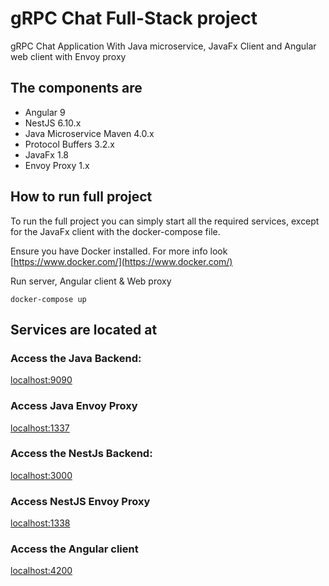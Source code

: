 # gRPC Chat Full-Stack project

gRPC Chat Application With Java microservice, JavaFx Client and Angular web client with Envoy proxy

## The components are

- Angular 9
- NestJS 6.10.x
- Java Microservice Maven 4.0.x
- Protocol Buffers 3.2.x
- JavaFx 1.8
- Envoy Proxy 1.x

## How to run full project

To run the full project you can simply start all the required services, except for the JavaFx client with the docker-compose file.

Ensure you have Docker installed. For more info look [https://www.docker.com/](https://www.docker.com/)

Run server, Angular client & Web proxy

```
docker-compose up
```

## Services are located at

### Access the Java Backend:

[localhost:9090](http://localhost:9090/)

### Access Java Envoy Proxy

[localhost:1337](http://localhost:1337/)

### Access the NestJs Backend:

[localhost:3000](http://localhost:3000/)

### Access NestJS Envoy Proxy

[localhost:1338](http://localhost:1338/)

### Access the Angular client

[localhost:4200](http://localhost:4200/)
